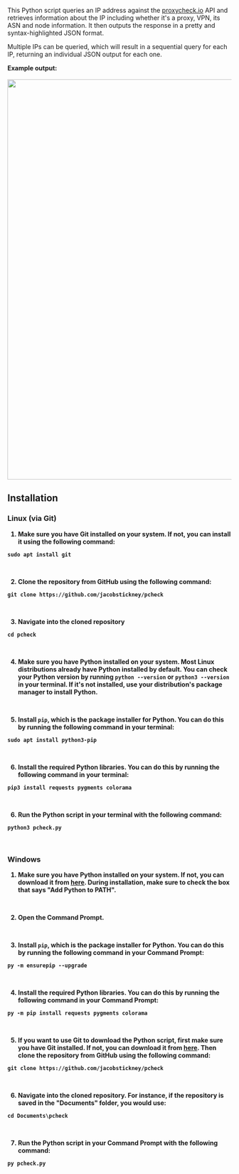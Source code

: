 This Python script queries an IP address against the [proxycheck.io](http://proxycheck.io/) API and retrieves information about the IP including whether it's a proxy, VPN, its ASN and node information. It then outputs the response in a pretty and syntax-highlighted JSON format.

Multiple IPs can be queried, which will result in a sequential query for each IP, returning an individual JSON output for each one.

<b>Example output:<b><br><br>
<img src="https://github.com/jacobstickney/pcheck/assets/86248382/0b26907e-0da4-42b3-8972-80d95f476a59" width="900">



## Installation

### Linux (via Git)
1. Make sure you have Git installed on your system. If not, you can install it using the following command:
```
sudo apt install git
```
<br>

2. Clone the repository from GitHub using the following command:
```
git clone https://github.com/jacobstickney/pcheck
```
<br>

3. Navigate into the cloned repository
```
cd pcheck
```
<br>

4. Make sure you have Python installed on your system. Most Linux distributions already have Python installed by default. You can check your Python version by running ```python --version``` or ```python3 --version``` in your terminal. If it's not installed, use your distribution's package manager to install Python.
<br>

5. Install ```pip```, which is the package installer for Python. You can do this by running the following command in your terminal:
```
sudo apt install python3-pip
```
<br>

6. Install the required Python libraries. You can do this by running the following command in your terminal:
```
pip3 install requests pygments colorama
```
<br>

6. Run the Python script in your terminal with the following command:
```
python3 pcheck.py
```
<br>

### Windows
1. Make sure you have Python installed on your system. If not, you can download it from [here](https://www.python.org/downloads/). During installation, make sure to check the box that says "Add Python to PATH".
<br>

2. Open the Command Prompt.
<br>

3. Install ```pip```, which is the package installer for Python. You can do this by running the following command in your Command Prompt:
```
py -m ensurepip --upgrade
```
<br>

4. Install the required Python libraries. You can do this by running the following command in your Command Prompt:
```
py -m pip install requests pygments colorama
```
<br>

5. If you want to use Git to download the Python script, first make sure you have Git installed. If not, you can download it from [here](https://git-scm.com/download/win). Then clone the repository from GitHub using the following command:
```
git clone https://github.com/jacobstickney/pcheck
```
<br>

6. Navigate into the cloned repository. For instance, if the repository is saved in the "Documents" folder, you would use:
```
cd Documents\pcheck
```
<br>

7. Run the Python script in your Command Prompt with the following command:
```
py pcheck.py
```


